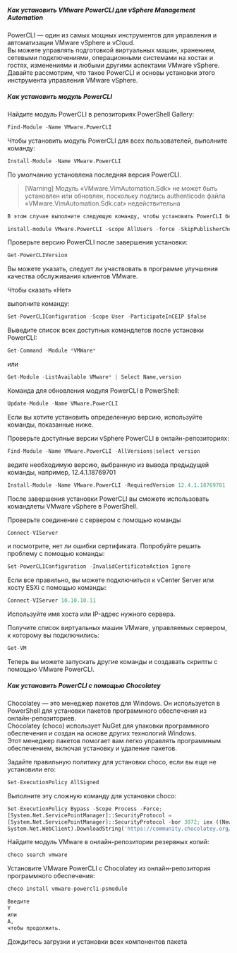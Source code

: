 ##### Как установить VMware PowerCLI для vSphere Management Automation

PowerCLI — один из самых мощных инструментов для управления и автоматизации VMware vSphere и vCloud.<br> 
Вы можете управлять подготовкой виртуальных машин, хранением, сетевыми подключениями, операционными системами на хостах и ​​гостях, изменениями и любыми другими аспектами VMware vSphere. <br>
Давайте рассмотрим, что такое PowerCLI и основы установки этого инструмента управления VMware vSphere.

##### Как установить модуль PowerCLI

Найдите модуль PowerCLI в репозиториях PowerShell Gallery:
```python
Find-Module -Name VMware.PowerCLI
```
Чтобы установить модуль PowerCLI для всех пользователей, выполните команду:
```python
Install-Module -Name VMware.PowerCLI
```
По умолчанию установлена ​​последняя версия PowerCLI.
> [Warning]
> Модуль «VMware.VimAutomation.Sdk» не может быть установлен или обновлен, поскольку подпись authenticode файла «VMware.VimAutomation.Sdk.cat» недействительна

```python
В этом случае выполните следующую команду, чтобы установить PowerCLI без ошибок:

install-module VMware.PowerCLI -scope AllUsers -force -SkipPublisherCheck -AllowClobber
```
Проверьте версию PowerCLI после завершения установки:
```python
Get-PowerCLIVersion
```
Вы можете указать, следует ли участвовать в программе улучшения качества обслуживания клиентов VMware. 

Чтобы сказать «Нет»

выполните команду:
```python
Set-PowerCLIConfiguration -Scope User -ParticipateInCEIP $false
```
Выведите список всех доступных командлетов после установки PowerCLI:
```python
Get-Command -Module *VMWare*
```
или
```python
Get-Module -ListAvailable VMware* | Select Name,version
```
Команда для обновления модуля PowerCLI в PowerShell:
```python
Update-Module -Name VMware.PowerCLI
```
Если вы хотите установить определенную версию, используйте команды, показанные ниже.

Проверьте доступные версии vSphere PowerCLI в онлайн-репозиториях:
```python
Find-Module -Name VMware.PowerCLI -AllVersions|select version
```
ведите необходимую версию, выбранную из вывода предыдущей команды, например,
12.4.1.18769701
```python
Install-Module -Name VMware.PowerCLI -RequiredVersion 12.4.1.18769701
```
После завершения установки PowerCLI вы сможете использовать командлеты VMware vSphere в PowerShell.

Проверьте соединение с сервером с помощью команды
```python
Connect-VIServer
```
и посмотрите, нет ли ошибки сертификата. Попробуйте решить проблему с помощью команды:
```python
Set-PowerCLIConfiguration -InvalidCertificateAction Ignore
```
Если все правильно, вы можете подключиться к vCenter Server или хосту ESXi с помощью команды:
```python
Connect-VIServer 10.10.10.11
```
Используйте имя хоста или IP-адрес нужного сервера.

Получите список виртуальных машин VMware, управляемых сервером, к которому вы подключились:
```python
Get-VM
```
Теперь вы можете запускать другие команды и создавать скрипты с помощью VMware PowerCLI.

##### Как установить PowerCLI с помощью Chocolatey

Chocolatey — это менеджер пакетов для Windows. Он используется в PowerShell для установки пакетов программного обеспечения из онлайн-репозиториев.<br> 
Chocolatey (choco) использует NuGet для упаковки программного обеспечения и создан на основе других технологий Windows.<br> 
Этот менеджер пакетов помогает вам легко управлять программным обеспечением, включая установку и удаление пакетов.

Задайте правильную политику для установки choco, если вы еще не установили его:
```python
Set-ExecutionPolicy AllSigned
```
Выполните эту сложную команду для установки choco:
```python
Set-ExecutionPolicy Bypass -Scope Process -Force;
[System.Net.ServicePointManager]::SecurityProtocol =
[System.Net.ServicePointManager]::SecurityProtocol -bor 3072; iex ((New-Object
System.Net.WebClient).DownloadString('https://community.chocolatey.org/install.ps1'))
```
Найдите модуль VMware в онлайн-репозитории резервных копий:
```python
choco search vmware
```
Установите VMware PowerCLI с Chocolatey из онлайн-репозитория программного обеспечения:
```python
choco install vmware-powercli-psmodule
```
```python
Введите
Y
или
A,
чтобы продолжить.
```
Дождитесь загрузки и установки всех компонентов пакета










